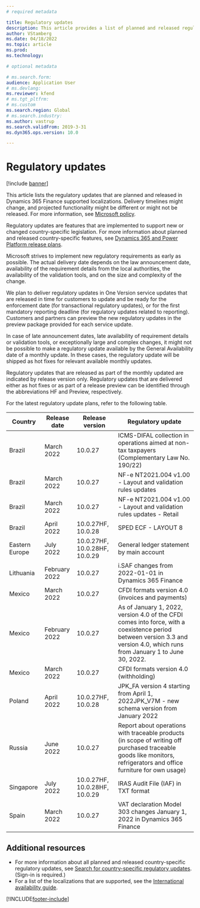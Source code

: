 ```yaml
---
# required metadata

title: Regulatory updates
description: This article provides a list of planned and released regulatory updates for Microsoft Dynamics 365 Finance.
author: VStamberg
ms.date: 04/18/2022
ms.topic: article
ms.prod: 
ms.technology: 

# optional metadata

# ms.search.form:
audience: Application User
# ms.devlang: 
ms.reviewer: kfend
# ms.tgt_pltfrm: 
# ms.custom
ms.search.region: Global
# ms.search.industry: 
ms.author: vastrup
ms.search.validFrom: 2019-3-31
ms.dyn365.ops.version: 10.0

---
```


# Regulatory updates

[!include [banner](../includes/banner.md)]

This article lists the regulatory updates that are planned and released in Dynamics 365 Finance supported localizations. Delivery timelines might change, and projected functionality might be different or might not be released. For more information, see [Microsoft policy](https://go.microsoft.com/fwlink/p/?linkid=2007332). 

Regulatory updates are features that are implemented to support new or changed country-specific legislation. For more information about planned and released country-specific features, see [Dynamics 365 and Power Platform release plans](/business-applications-release-notes/index).

Microsoft strives to implement new regulatory requirements as early as possible. The actual delivery date depends on the law announcement date, availability of the requirement details from the local authorities, the availability of the validation tools, and on the size and complexity of the change.

We plan to deliver regulatory updates in One Version service updates that are released in time for customers to update and be ready for the enforcement date (for transactional regulatory updates), or for the first mandatory reporting deadline (for regulatory updates related to reporting). Customers and partners can preview the new regulatory updates in the preview package provided for each service update.

In case of late announcement dates, late availability of requirement details or validation tools, or exceptionally large and complex changes, it might not be possible to make a regulatory update available by the General Availability date of a monthly update. In these cases, the regulatory update will be shipped as hot fixes for relevant available monthly updates.

Regulatory updates that are released as part of the monthly updated are indicated by release version only. Regulatory updates that are delivered either as hot fixes or as part of a release preview can be identified through the abbreviations HF and Preview, respectively. 

For the latest regulatory update plans, refer to the following table.   

|Country|Release date|Release version|Regulatory update|
|--------------------|---------------|-------|-------| 
|      Brazil         |   March 2022    | 10.0.27        |    ICMS-DIFAL collection in operations aimed at non-tax taxpayers (Complementary Law No. 190/22)  |
|      Brazil         |   March 2022         | 10.0.27         |    NF-e NT2021.004  v1.00 - Layout and validation rules updates  |
|      Brazil         |   March 2022         | 10.0.27         |    NF-e NT2021.004  v1.00 - Layout and validation rules updates - Retail  |
|      Brazil         |   April 2022         | 10.0.27HF, 10.0.28         |    SPED ECF - LAYOUT 8  |
|      Eastern Europe         |   July 2022         | 10.0.27HF, 10.0.28HF, 10.0.29         |    General ledger statement by main account  |
|      Lithuania|   February 2022 | 10.0.27 | i.SAF changes from 2022-01-01 in Dynamics 365 Finance  |
|      Mexico         |   March 2022      | 10.0.27      |   CFDI formats version 4.0 (invoices and payments)  |
|      Mexico         |   February 2022      | 10.0.27      |   As of January 1, 2022, version 4.0 of the CFDI comes into force, with a coexistence period between version 3.3 and version 4.0, which runs from January 1 to June 30, 2022.  |
|      Mexico         |   March 2022      | 10.0.27      |   CFDI formats version 4.0 (withholding)  |
|      Poland          |   April 2022     | 10.0.27HF, 10.0.28     |   JPK_FA version 4 starting from April 1, 2022JPK_V7M - new schema version from January 2022 |
|      Russia          |   June 2022     | 10.0.27    |  Report about operations with traceable products (in scope of writing off purchased traceable goods like monitors, refrigerators and office furniture for own usage)|
|      Singapore      |   July 2022| 10.0.27HF, 10.0.28HF, 10.0.29 | IRAS Audit File (IAF) in TXT format|
|      Spain      |   March 2022| 10.0.27 | VAT declaration Model 303 changes January 1, 2022 in Dynamics 365 Finance|



## Additional resources
- For more information about all planned and released country-specific regulatory updates, see [Search for country-specific regulatory updates](search-for-regulatory-updates.md). (Sign-in is required.)
- For a list of the localizations that are supported, see the [International availability guide](https://aka.ms/dynamics_365_international_availability_deck).



[!INCLUDE[footer-include](../../includes/footer-banner.md)]
